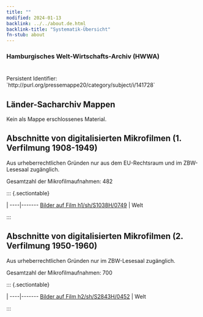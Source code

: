 ```yaml
---
title: ""
modified: 2024-01-13
backlink: ../../about.de.html
backlink-title: "Systematik-Übersicht"
fn-stub: about
---
```


### Hamburgisches Welt-Wirtschafts-Archiv (HWWA)

# 

<div class="hint">Persistent Identifier: `http://purl.org/pressemappe20/category/subject/i/141728`</div>







## Länder-Sacharchiv Mappen





Kein als Mappe erschlossenes Material.



<a id="filmsections" />

## Abschnitte von digitalisierten Mikrofilmen (1. Verfilmung 1908-1949)

<p>Aus urheberrechtlichen Gründen nur aus dem EU-Rechtsraum und im ZBW-Lesesaal zugänglich.</p>


<p>Gesamtzahl der Mikrofilmaufnahmen: 482</p>





::: {.sectiontable}

 | 
----|-------
<a class="btn" href="https://pm20.zbw.eu/film/h1/sh/S1038H/0749" rel="nofollow">Bilder auf Film h1/sh/S1038H/0749</a> | Welt


:::




## Abschnitte von digitalisierten Mikrofilmen (2. Verfilmung 1950-1960)

<p>Aus urheberrechtlichen Gründen nur im ZBW-Lesesaal zugänglich.</p>


<p>Gesamtzahl der Mikrofilmaufnahmen: 700</p>





::: {.sectiontable}

 | 
----|-------
<a class="btn" href="https://pm20.zbw.eu/film/h2/sh/S2843H/0452" rel="nofollow">Bilder auf Film h2/sh/S2843H/0452</a> | Welt


:::
















